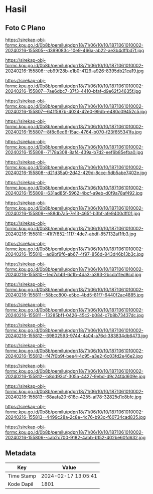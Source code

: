 # Hasil

## Foto C Plano

https://sirekap-obj-formc.kpu.go.id/0b8b/pemilu/pdpr/18/71/06/10/10/1871061010002-20240216-155805--d399083c-10e9-466a-ab22-ae3b4dffbd7f.jpg

https://sirekap-obj-formc.kpu.go.id/0b8b/pemilu/pdpr/18/71/06/10/10/1871061010002-20240216-155806--eb99f28b-e1b0-4129-a926-8395db21ca19.jpg

https://sirekap-obj-formc.kpu.go.id/0b8b/pemilu/pdpr/18/71/06/10/10/1871061010002-20240216-155807--7ae6dbc7-37f3-4410-bfaf-d9e62f34635f.jpg

https://sirekap-obj-formc.kpu.go.id/0b8b/pemilu/pdpr/18/71/06/10/10/1871061010002-20240216-155807--641f597b-4024-42e0-99db-e480c09452c5.jpg

https://sirekap-obj-formc.kpu.go.id/0b8b/pemilu/pdpr/18/71/06/10/10/1871061010002-20240216-155807--8f8c6ed6-15ac-4764-b070-f23f655341fa.jpg

https://sirekap-obj-formc.kpu.go.id/0b8b/pemilu/pdpr/18/71/06/10/10/1871061010002-20240216-155808--7178a308-8af4-439a-b7d2-eef6b85efba0.jpg

https://sirekap-obj-formc.kpu.go.id/0b8b/pemilu/pdpr/18/71/06/10/10/1871061010002-20240216-155808--d21d35a0-2d42-429d-8cce-5db5abe7402e.jpg

https://sirekap-obj-formc.kpu.go.id/0b8b/pemilu/pdpr/18/71/06/10/10/1871061010002-20240216-155809--631ad85f-5962-4bcf-a9eb-d0f9a78af492.jpg

https://sirekap-obj-formc.kpu.go.id/0b8b/pemilu/pdpr/18/71/06/10/10/1871061010002-20240216-155809--e88db7a5-7e13-465f-b3bf-afe9400dff01.jpg

https://sirekap-obj-formc.kpu.go.id/0b8b/pemilu/pdpr/18/71/06/10/10/1871061010002-20240216-155810--41f7f852-1117-4de7-abdf-857132af1fb3.jpg

https://sirekap-obj-formc.kpu.go.id/0b8b/pemilu/pdpr/18/71/06/10/10/1871061010002-20240216-155810--ad9bf9f6-ab67-4f97-856d-843d46b13b3c.jpg

https://sirekap-obj-formc.kpu.go.id/0b8b/pemilu/pdpr/18/71/06/10/10/1871061010002-20240216-155810--1ed7cbb1-6c1b-4da3-a393-2bcda11ed8cd.jpg

https://sirekap-obj-formc.kpu.go.id/0b8b/pemilu/pdpr/18/71/06/10/10/1871061010002-20240216-155811--58bcc800-e5bc-4bd5-81f7-6440f2ac4885.jpg

https://sirekap-obj-formc.kpu.go.id/0b8b/pemilu/pdpr/18/71/06/10/10/1871061010002-20240216-155811--13285bf1-0426-45c2-b084-c7b8b73437dc.jpg

https://sirekap-obj-formc.kpu.go.id/0b8b/pemilu/pdpr/18/71/06/10/10/1871061010002-20240216-155812--69802593-9744-4a04-a76d-383834db6473.jpg

https://sirekap-obj-formc.kpu.go.id/0b8b/pemilu/pdpr/18/71/06/10/10/1871061010002-20240216-155812--f47f0b9f-bee4-4c95-a3e2-6c03fd2e46e2.jpg

https://sirekap-obj-formc.kpu.go.id/0b8b/pemilu/pdpr/18/71/06/10/10/1871061010002-20240216-155812--b8dd93cf-305a-4427-9ebd-d9c24f4d609e.jpg

https://sirekap-obj-formc.kpu.go.id/0b8b/pemilu/pdpr/18/71/06/10/10/1871061010002-20240216-155813--68aafa20-618c-4255-af78-32825d1c8bfc.jpg

https://sirekap-obj-formc.kpu.go.id/0b8b/pemilu/pdpr/18/71/06/10/10/1871061010002-20240216-155813--4499c28a-2c8e-4c76-b93c-f60734cad835.jpg

https://sirekap-obj-formc.kpu.go.id/0b8b/pemilu/pdpr/18/71/06/10/10/1871061010002-20240216-155806--cab2c700-9182-4abb-b152-402be60fd632.jpg


## Metadata

| Key        | Value               |
| ---------- | ------------------- |
| Time Stamp | 2024-02-17 13:05:41 |
| Kode Dapil | 1801                |



